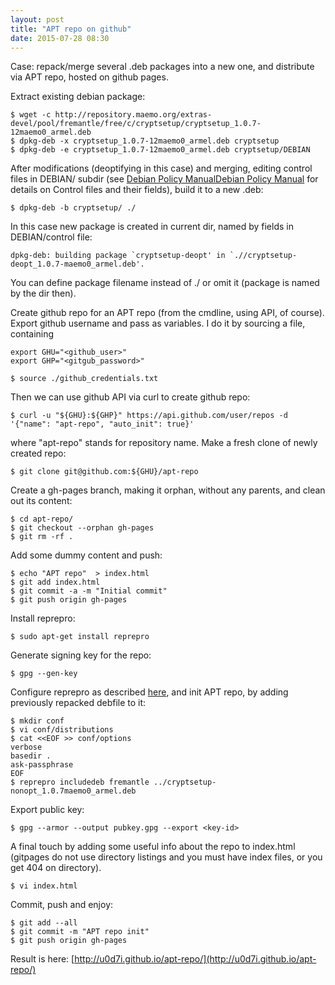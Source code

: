 ```yaml
---
layout: post
title: "APT repo on github"
date: 2015-07-28 08:30
---
```


Case: repack/merge several .deb packages into a new one, and distribute via APT repo, hosted on github pages.

Extract existing debian package:

~~~
$ wget -c http://repository.maemo.org/extras-devel/pool/fremantle/free/c/cryptsetup/cryptsetup_1.0.7-12maemo0_armel.deb
$ dpkg-deb -x cryptsetup_1.0.7-12maemo0_armel.deb cryptsetup
$ dpkg-deb -e cryptsetup_1.0.7-12maemo0_armel.deb cryptsetup/DEBIAN
~~~

After modifications (deoptifying in this case) and merging, editing control files in DEBIAN/ subdir
(see [Debian Policy ManualDebian Policy Manual](https://www.debian.org/doc/debian-policy/ch-controlfields.html) for details on
Control files and their fields), build it to a new .deb:

~~~
$ dpkg-deb -b cryptsetup/ ./
~~~

In this case new package is created in current dir, named by fields in DEBIAN/control file:

~~~
dpkg-deb: building package `cryptsetup-deopt' in `.//cryptsetup-deopt_1.0.7-maemo0_armel.deb'.
~~~

You can define package filename instead of ./ or omit it (package is named by the dir then).

Create github repo for an APT repo (from the cmdline, using API, of course).
Export github username and pass as variables. I do it by sourcing a file, containing

~~~
export GHU="<github_user>"
export GHP="<gitgub_password>"
~~~

~~~
$ source ./github_credentials.txt
~~~

Then we can use github API via curl to create github repo:

~~~
$ curl -u "${GHU}:${GHP}" https://api.github.com/user/repos -d '{"name": "apt-repo", "auto_init": true}'
~~~

where "apt-repo" stands for repository name.
Make a fresh clone of newly created repo:

~~~
$ git clone git@github.com:${GHU}/apt-repo
~~~

Create a gh-pages branch, making it orphan, without any parents, and clean out its content:

~~~
$ cd apt-repo/
$ git checkout --orphan gh-pages
$ git rm -rf .
~~~

Add some dummy content and push:

~~~
$ echo "APT repo"  > index.html
$ git add index.html
$ git commit -a -m "Initial commit"
$ git push origin gh-pages
~~~

Install reprepro:

~~~
$ sudo apt-get install reprepro
~~~

Generate signing key for the repo:

~~~
$ gpg --gen-key
~~~

Configure reprepro as described [here](https://wiki.debian.org/SettingUpSignedAptRepositoryWithReprepro), and init APT repo,
by adding previously repacked debfile to it:

~~~
$ mkdir conf
$ vi conf/distributions
$ cat <<EOF >> conf/options
verbose
basedir .
ask-passphrase
EOF
$ reprepro includedeb fremantle ../cryptsetup-nonopt_1.0.7maemo0_armel.deb
~~~

Export public key:

~~~
$ gpg --armor --output pubkey.gpg --export <key-id>
~~~

A final touch by adding some useful info about the repo to index.html (gitpages do not use directory listings
and you must have index files, or you get 404 on directory).

~~~
$ vi index.html
~~~

Commit, push and enjoy:

~~~
$ git add --all
$ git commit -m "APT repo init"
$ git push origin gh-pages
~~~

Result is here: [http://u0d7i.github.io/apt-repo/](http://u0d7i.github.io/apt-repo/)


